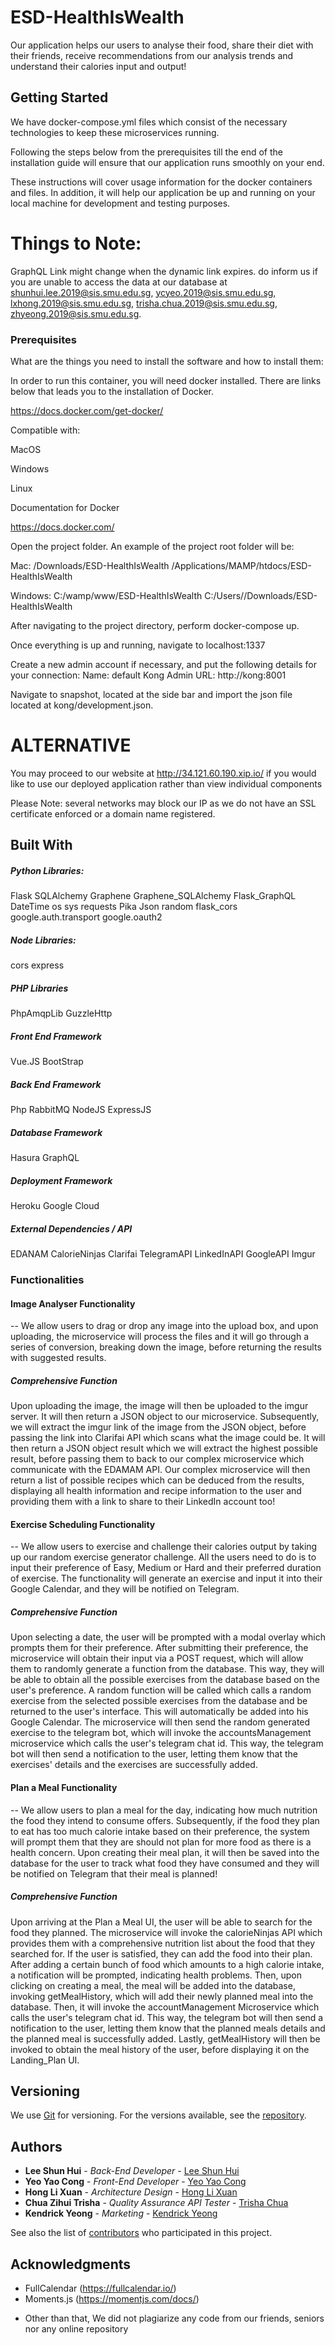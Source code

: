 # ESD-HealthIsWealth

Our application helps our users to analyse their food, share their diet with their friends, receive recommendations from our analysis trends and understand their calories input and output!

## Getting Started

We have  docker-compose.yml files which consist of the necessary technologies to keep these microservices running.

Following the steps below from the prerequisites till the end of the installation guide will ensure that our application runs smoothly on your end.

These instructions will cover usage information for the docker containers and files. In addition, it will help our application be up and running on your local machine for development and testing purposes. 

# Things to Note:

GraphQL Link might change when the dynamic link expires. do inform us if you are unable to access the data at our database at shunhui.lee.2019@sis.smu.edu.sg, ycyeo.2019@sis.smu.edu.sg, lxhong.2019@sis.smu.edu.sg, trisha.chua.2019@sis.smu.edu.sg, zhyeong.2019@sis.smu.edu.sg.

### Prerequisites

What are the things you need to install the software and how to install them:

In order to run this container, you will need docker installed.
There are links below that leads you to the installation of Docker.

https://docs.docker.com/get-docker/

Compatible with: 

MacOS

Windows

Linux

Documentation for Docker

https://docs.docker.com/

Open the project folder. An example of the project root folder will be:

Mac:
/Downloads/ESD-HealthIsWealth
/Applications/MAMP/htdocs/ESD-HealthIsWealth 

Windows:
C:/wamp/www/ESD-HealthIsWealth
C:/Users/<YourUsername>/Downloads/ESD-HealthIsWealth

After navigating to the project directory, perform docker-compose up.

Once everything is up and running, navigate to localhost:1337

Create a new admin account if necessary, and put the following details for your connection:
Name: default
Kong Admin URL: http://kong:8001

Navigate to snapshot, located at the side bar and import the json file located at kong/development.json.

# ALTERNATIVE
You may proceed to our website at http://34.121.60.190.xip.io/ if you would like to use our deployed application rather than view individual components

Please Note: several networks may block our IP as we do not have an SSL certificate enforced or a domain name registered.


## Built With

##### Python Libraries:
Flask
SQLAlchemy
Graphene
Graphene_SQLAlchemy
Flask_GraphQL
DateTime
os
sys
requests
Pika
Json
random
flask_cors
google.auth.transport
google.oauth2

##### Node Libraries:
cors
express

##### PHP Libraries
PhpAmqpLib
GuzzleHttp

##### Front End Framework
Vue.JS
BootStrap

##### Back End Framework
Php
RabbitMQ
NodeJS
ExpressJS

##### Database Framework
Hasura
GraphQL

##### Deployment Framework
Heroku
Google Cloud

##### External Dependencies / API
EDANAM
CalorieNinjas
Clarifai
TelegramAPI
LinkedInAPI
GoogleAPI
Imgur

### Functionalities 

#### Image Analyser Functionality 
-- We allow users to drag or drop any image into the upload box, and upon uploading, the microservice will process the files and it will go through a series of conversion, breaking down the image, before returning the results with suggested results.

##### Comprehensive Function

Upon uploading the image, the image will then be uploaded to the imgur server. It will then return a JSON object to our microservice. Subsequently, we will extract the imgur link of the image from the JSON object, before passing the link into Clarifai API which scans what the image could be. It will then return a JSON object result which we will extract the highest possible result, before passing them to back to our complex microservice which communicate with the EDAMAM API. Our complex microservice will then return a list of possible recipes which can be deduced from the results, displaying all health information and recipe information to the user and providing them with a link to share to their LinkedIn account too!

#### Exercise Scheduling Functionality

-- We allow users to exercise and challenge their calories output by taking up our random exercise generator challenge. All the users need to do is to input their preference of Easy, Medium or Hard and their preferred duration of exercise. The functionality will generate an exercise and input it into their Google Calendar, and they will be notified on Telegram.

##### Comprehensive Function

Upon selecting a date, the user will be prompted with a modal overlay which prompts them for their preference. After submitting their preference, the microservice will obtain their input via a POST request, which will allow them to randomly generate a function from the database. This way, they will be able to obtain all the possible exercises from the database based on the user's preference. A random function will be called which calls a random exercise from the selected possible exercises from the database and be returned to the user's interface. This will automatically be added into his Google Calendar. The microservice will then send the random generated exercise to the telegram bot, which will invoke the accountsManagement microservice which calls the user's telegram chat id. This way, the telegram bot will then send a notification to the user, letting them know that the exercises' details and the exercises are successfully added.

#### Plan a Meal Functionality

-- We allow users to plan a meal for the day, indicating how much nutrition the food they intend to consume offers. Subsequently, if the food they plan to eat has too much calorie intake based on their preference, the system will prompt them that they are should not plan for more food as there is a health concern. Upon creating their meal plan, it will then be saved into the database for the user to track what food they have consumed and they will be notified on Telegram that their meal is planned!

##### Comprehensive Function

Upon arriving at the Plan a Meal UI, the user will be able to search for the food they planned. The microservice will invoke the calorieNinjas API which provides them with a comprehensive nutrition list about the food that they searched for. If the user is satisfied, they can add the food into their plan. After adding a certain bunch of food which amounts to a high calorie intake, a notification will be prompted, indicating health problems. Then, upon clicking on creating a meal, the meal will be added into the database, invoking getMealHistory, which will add their newly planned meal into the database. Then, it will invoke the accountManagement Microservice which calls the user's telegram chat id. This way, the telegram bot will then send a notification to the user, letting them know that the planned meals details and the planned meal is successfully added. Lastly, getMealHistory will then be invoked to obtain the meal history of the user, before displaying it on the Landing_Plan UI.

## Versioning

We use [Git](https://ourcodingclub.github.io/tutorials/git/) for versioning. For the versions available, see the [repository](https://github.com/Shun-97/ESD-HealthIsWealth/tags). 

## Authors

* **Lee Shun Hui** - *Back-End Developer* - [Lee Shun Hui](https://github.com/Shun-97)
* **Yeo Yao Cong** - *Front-End Developer* - [Yeo Yao Cong](https://github.com/izhcong1997)
* **Hong Li Xuan** - *Architecture Design* - [Hong Li Xuan](https://github.com/h-lixuan)
* **Chua Zihui Trisha** - *Quality Assurance API Tester* - [Trisha Chua](https://github.com/trishachua2019)
* **Kendrick Yeong** - *Marketing* - [Kendrick Yeong](https://github.com/kendrick-bit)

See also the list of [contributors](https://github.com/Shun-97/ESD-HealthIsWealth/graphs/contributors) who participated in this project.


## Acknowledgments
- FullCalendar (https://fullcalendar.io/)
- Moments.js (https://momentjs.com/docs/)

* Other than that, We did not plagiarize any code from our friends, seniors nor any online repository
